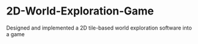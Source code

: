 # 2D-World-Exploration-Game
Designed and implemented a 2D tile-based world exploration software into a game
